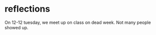 reflections
===========

On 12-12 tuesday, we meet up on class on dead week. Not many people showed up. 
